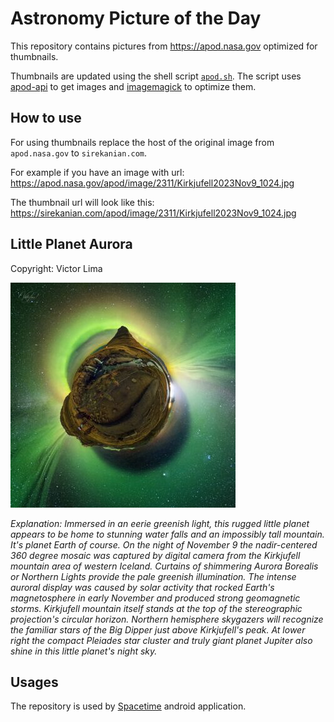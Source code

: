 # Astronomy Picture of the Day

This repository contains pictures from https://apod.nasa.gov optimized for thumbnails.

Thumbnails are updated using the shell script [`apod.sh`](apod.sh). The script
uses [apod-api](https://github.com/nasa/apod-api) to get images and [imagemagick](https://imagemagick.org) to
optimize them.

## How to use

For using thumbnails replace the host of the original image from `apod.nasa.gov` to `sirekanian.com`.

For example if you have an image with url:<br>
https://apod.nasa.gov/apod/image/2311/Kirkjufell2023Nov9_1024.jpg

The thumbnail url will look like this:<br>
https://sirekanian.com/apod/image/2311/Kirkjufell2023Nov9_1024.jpg

## Little Planet Aurora

Copyright: Victor Lima

[![the picture of the day][1]][2]

_Explanation: Immersed in an eerie greenish light, this rugged little planet appears to be home to stunning water falls and an impossibly tall mountain. It's planet Earth of course. On the night of November 9 the nadir-centered 360 degree mosaic was captured by digital camera from the Kirkjufell mountain area of western Iceland. Curtains of shimmering Aurora Borealis or Northern Lights provide the pale greenish illumination. The intense auroral display was caused by solar activity that rocked Earth's magnetosphere in early November and produced strong geomagnetic storms. Kirkjufell mountain itself stands at the top of the stereographic projection's circular horizon. Northern hemisphere skygazers will recognize the familiar stars of the Big Dipper just above Kirkjufell's peak. At lower right the compact Pleiades star cluster and truly giant planet Jupiter also shine in this little planet's night sky._

## Usages

The repository is used by [Spacetime][3] android application.

[1]: image/2311/Kirkjufell2023Nov9_1024.jpg

[2]: https://apod.nasa.gov/apod/image/2311/Kirkjufell2023Nov9_1024.jpg

[3]: https://github.com/sirekanian/spacetime
